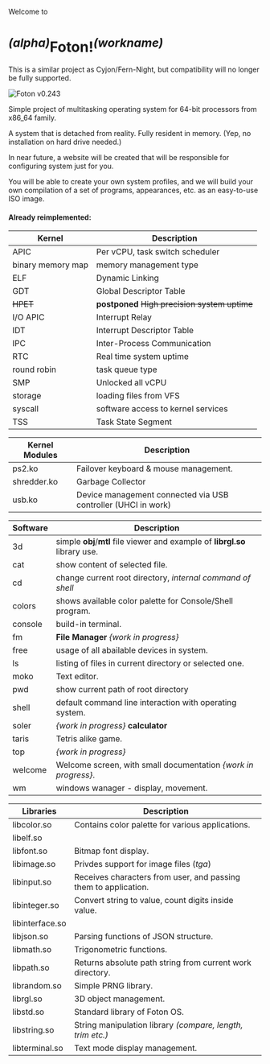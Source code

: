 Welcome to

# <sup>*(alpha)*</sup>Foton!<sup>*(workname)*</sup>

This is a similar project as Cyjon/Fern-Night, but compatibility will no longer be fully supported.

![Foton v0.243](https://blackdev.org/shot/foton-243.png)

Simple project of multitasking operating system for 64-bit processors from x86_64 family.

A system that is detached from reality. Fully resident in memory. (Yep, no installation on hard drive needed.)

In near future, a website will be created that will be responsible for configuring system just for you.

You will be able to create your own system profiles, and we will build your own compilation of a set of programs, appearances, etc. as an easy-to-use ISO image.

#### Already reimplemented:

|Kernel|Description|
|-|-|
|APIC|Per vCPU, task switch scheduler|
|binary memory map|memory management type|
|ELF|Dynamic Linking|
|GDT|Global Descriptor Table|
|~~HPET~~|**postponed** ~~High precision system uptime~~|
|I/O APIC|Interrupt Relay|
|IDT|Interrupt Descriptor Table|
|IPC|Inter-Process Communication|
|RTC|Real time system uptime|
|round robin|task queue type|
|SMP|Unlocked all vCPU|
|storage|loading files from VFS|
|syscall|software access to kernel services|
|TSS|Task State Segment|

|Kernel Modules|Description|
|-|-|
|ps2.ko|Failover keyboard & mouse management.|
|shredder.ko|Garbage Collector|
|usb.ko|Device management connected via USB controller (UHCI in work)|

|Software|Description|
|-|-|
|3d|simple **obj**/**mtl** file viewer and example of **librgl.so** library use. |
|cat|show content of selected file.|
|cd|change current root directory, *internal command of shell*|
|colors|shows available color palette for Console/Shell program.|
|console|build-in terminal.|
|fm|**File Manager** *{work in progress}*|
|free|usage of all abailable devices in system.|
|ls|listing of files in current directory or selected one.|
|moko|Text editor.|
|pwd|show current path of root directory|
|shell|default command line interaction with operating system.|
|soler|*{work in progress}* **calculator**|
|taris|Tetris alike game.|
|top|*{work in progress}*|
|welcome|Welcome screen, with small documentation *{work in progress}*.|
|wm|windows wanager - display, movement.|


|Libraries|Description|
|-|-|
|libcolor.so|Contains color palette for various applications.|
|libelf.so||
|libfont.so|Bitmap font display.|
|libimage.so|Privdes support for image files (*tga*)|
|libinput.so|Receives characters from user, and passing them to application.|
|libinteger.so|Convert string to value, count digits inside value.|
|libinterface.so||
|libjson.so|Parsing functions of JSON structure.|
|libmath.so|Trigonometric functions.|
|libpath.so|Returns absolute path string from current work directory.|
|librandom.so|Simple PRNG library.|
|librgl.so|3D object management.|
|libstd.so|Standard library of Foton OS.|
|libstring.so|String manipulation library *(compare, length, trim etc.)*|
|libterminal.so|Text mode display management.|
